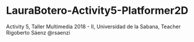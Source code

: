 # LauraBotero-Activity5-Platformer2D
Activity 5, Taller Multimedia 2018 - II, Universidad de la Sabana, Teacher Rigoberto Sáenz @rsaenzi
